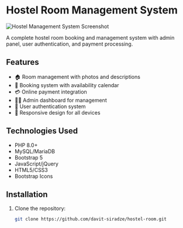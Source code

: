 # Hostel Room Management System

![Hostel Management System Screenshot](screenshot.png)

A complete hostel room booking and management system with admin panel, user authentication, and payment processing.

## Features

- 🏠 Room management with photos and descriptions
- 📅 Booking system with availability calendar
- 💳 Online payment integration
- 👨‍💻 Admin dashboard for management
- 👤 User authentication system
- 📱 Responsive design for all devices

## Technologies Used

- PHP 8.0+
- MySQL/MariaDB
- Bootstrap 5
- JavaScript/jQuery
- HTML5/CSS3
- Bootstrap Icons

## Installation

1. Clone the repository:
   ```bash
   git clone https://github.com/davit-siradze/hostel-room.git